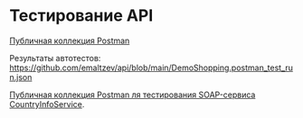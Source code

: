 # Тестирование API

 [Публичная коллекция Postman](https://www.postman.com/speeding-eclipse-130792/workspace/postman-2-0/collection/41481933-d556ff3d-63ef-4629-a3a9-040be8728bcb?action=share&creator=41481933&active-environment=41481933-8714cf10-26d6-4986-9f99-b91a4846cb43)

        
 Результаты автотестов: https://github.com/emaltzev/api/blob/main/DemoShopping.postman_test_run.json

  [Публичная коллекция Postman ля тестирования SOAP-сервиса CountryInfoService](https://www.postman.com/speeding-eclipse-130792/workspace/postman-2-0/collection/41481933-8949be58-604f-45ea-8585-0a067d3a375d?action=share&creator=41481933).
 
